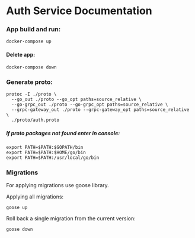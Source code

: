 # Auth Service Documentation 

### App build and run: 
```
docker-compose up
```

#### Delete app: 
```
docker-compose down 
```

### Generate proto: 
```
protoc -I ./proto \
  --go_out ./proto --go_opt paths=source_relative \
  --go-grpc_out ./proto --go-grpc_opt paths=source_relative \
  --grpc-gateway_out ./proto --grpc-gateway_opt paths=source_relative \
  ./proto/auth.proto
```
##### If proto packages not found enter in console: 
```
export PATH=$PATH:$GOPATH/bin
export PATH=$PATH:$HOME/go/bin
export PATH=$PATH:/usr/local/go/bin
```

### Migrations 
For applying migrations use goose library.

Applying all migrations:
```
goose up 
```


Roll back a single migration from the current version:
```
goose down
```
